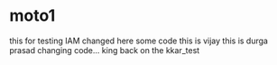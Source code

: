 # moto1
this for testing 
IAM changed here some code
this is vijay
this is durga prasad
changing code...
king back
on the kkar_test